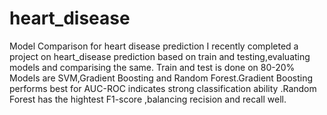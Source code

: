 # heart_disease
Model Comparison for heart disease prediction
I recently completed a project on heart_disease prediction based on train and testing,evaluating models and comparising the same.
Train and test is done on 80-20%
Models are SVM,Gradient Boosting and Random Forest.Gradient Boosting performs best for AUC-ROC indicates strong classification ability .Random Forest has the hightest F1-score ,balancing recision and recall well.
